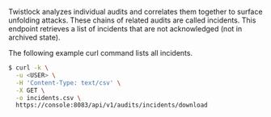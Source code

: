 Twistlock analyzes individual audits and correlates them together to surface unfolding attacks.
These chains of related audits are called incidents. 
This endpoint retrieves a list of incidents that are not acknowledged (not in archived state).

The following example curl command lists all incidents.

```bash
$ curl -k \
  -u <USER> \
  -H 'Content-Type: text/csv' \
  -X GET \
  -o incidents.csv \
  https://console:8083/api/v1/audits/incidents/download
```

